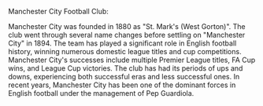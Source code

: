 Manchester City Football Club:

Manchester City was founded in 1880 as "St. Mark's (West Gorton)".
The club went through several name changes before settling on "Manchester City" in 1894.
The team has played a significant role in English football history, winning numerous domestic league titles and cup competitions.
Manchester City's successes include multiple Premier League titles, FA Cup wins, and League Cup victories.
The club has had its periods of ups and downs, experiencing both successful eras and less successful ones.
In recent years, Manchester City has been one of the dominant forces in English football under the management of Pep Guardiola.
